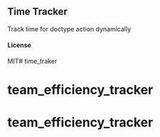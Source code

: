 ## Time Tracker

Track time for doctype action dynamically

#### License

MIT# time_traker
# team_efficiency_tracker
# team_efficiency_tracker
